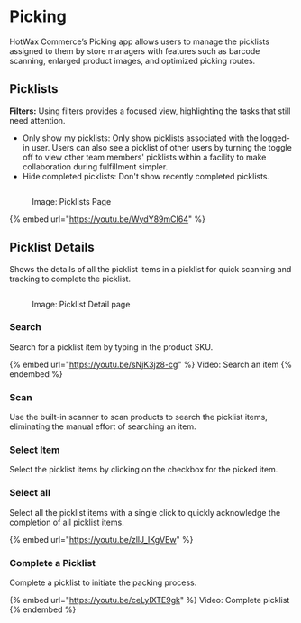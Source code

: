 # Picking

HotWax Commerce’s Picking app allows users to manage the picklists assigned to them by store managers with features such as barcode scanning, enlarged product images, and optimized picking routes.


## Picklists

**Filters:**
Using filters provides a focused view, highlighting the tasks that still need attention.
- Only show my picklists: Only show picklists associated with the logged-in user. Users can also see a picklist of other users by turning the toggle off to view other team members' picklists within a facility to make collaboration during fulfillment simpler.
- Hide completed picklists: Don't show recently completed picklists.

<figure><img src="../.gitbook/assets/Screenshot 2023-10-19 at 12.44.33 PM.png" alt=""><figcaption><p>Image: Picklists Page</p></figcaption></figure>

{% embed url="https://youtu.be/WydY89mCI64" %}


## Picklist Details
Shows the details of all the picklist items in a picklist for quick scanning and tracking to complete the picklist.

<figure><img src="../.gitbook/assets/Screenshot 2023-10-19 at 12.52.16 PM.png" alt=""><figcaption><p>Image: Picklist Detail page</p></figcaption></figure>


### Search
Search for a picklist item by typing in the product SKU.

{% embed url="https://youtu.be/sNjK3jz8-cg" %}
Video: Search an item
{% endembed %}


### Scan
Use the built-in scanner to scan products to search the picklist items, eliminating the manual effort of searching an item.

### Select Item

Select the picklist items by clicking on the checkbox for the picked item.

### Select all

Select all the picklist items with a single click to quickly acknowledge the completion of all picklist items.

{% embed url="https://youtu.be/zllJ_IKgVEw" %}

### Complete a Picklist

Complete a picklist to initiate the packing process.

{% embed url="https://youtu.be/ceLyIXTE9gk" %}
Video: Complete picklist
{% endembed %}

